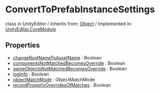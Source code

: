 # ConvertToPrefabInstanceSettings
class in UnityEditor
 / Inherits from: <a href="https://docs.unity3d.com/6000.0/Documentation/ScriptReference/Object.html">Object</a> / Implemented in: <a href="https://docs.unity3d.com/6000.0/Documentation/ScriptReference/UnityEditor.CoreModule.html">UnityEditor.CoreModule</a>

## Properties
- <a href="https://docs.unity3d.com/6000.0/Documentation/ScriptReference/ConvertToPrefabInstanceSettings-changeRootNameToAssetName.html">changeRootNameToAssetName</a> : Boolean
- <a href="https://docs.unity3d.com/6000.0/Documentation/ScriptReference/ConvertToPrefabInstanceSettings-componentsNotMatchedBecomesOverride.html">componentsNotMatchedBecomesOverride</a> : Boolean
- <a href="https://docs.unity3d.com/6000.0/Documentation/ScriptReference/ConvertToPrefabInstanceSettings-gameObjectsNotMatchedBecomesOverride.html">gameObjectsNotMatchedBecomesOverride</a> : Boolean
- <a href="https://docs.unity3d.com/6000.0/Documentation/ScriptReference/ConvertToPrefabInstanceSettings-logInfo.html">logInfo</a> : Boolean
- <a href="https://docs.unity3d.com/6000.0/Documentation/ScriptReference/ConvertToPrefabInstanceSettings-objectMatchMode.html">objectMatchMode</a> : ObjectMatchMode
- <a href="https://docs.unity3d.com/6000.0/Documentation/ScriptReference/ConvertToPrefabInstanceSettings-recordPropertyOverridesOfMatches.html">recordPropertyOverridesOfMatches</a> : Boolean
